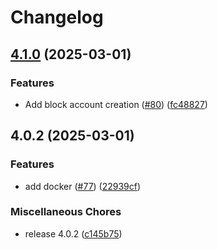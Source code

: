 # Changelog

## [4.1.0](https://github.com/subnub/myDrive/compare/v4.0.2...v4.1.0) (2025-03-01)


### Features

* Add block account creation ([#80](https://github.com/subnub/myDrive/issues/80)) ([fc48827](https://github.com/subnub/myDrive/commit/fc48827338c3eb5632249e34dcc1f5b8d1c61031))

## 4.0.2 (2025-03-01)


### Features

* add docker ([#77](https://github.com/subnub/myDrive/issues/77)) ([22939cf](https://github.com/subnub/myDrive/commit/22939cf21dc2df8281c588206098f4aaf5472b19))


### Miscellaneous Chores

* release 4.0.2 ([c145b75](https://github.com/subnub/myDrive/commit/c145b7526b185b57214a946858fcff41ccd67d9e))

